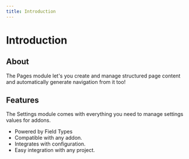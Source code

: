 ```yaml
---
title: Introduction
---
```


# Introduction

<div class="documentation__toc"></div>

## About

The Pages module let's you create and manage structured page content and automatically generate navigation from it too!

## Features

The Settings module comes with everything you need to manage settings values for addons.

- Powered by Field Types
- Compatible with any addon.
- Integrates with configuration.
- Easy integration with any project.
